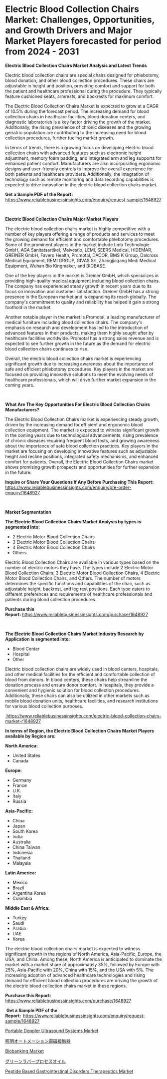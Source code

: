 <p><h1>Electric Blood Collection Chairs Market: Challenges, Opportunities, and Growth Drivers and Major Market Players forecasted for period from 2024 - 2031</h1></p><p><strong>Electric Blood Collection Chairs Market Analysis and Latest Trends</strong></p>
<p><p>Electric blood collection chairs are special chairs designed for phlebotomy, blood donation, and other blood collection procedures. These chairs are adjustable in height and position, providing comfort and support for both the patient and healthcare professional during the procedure. They typically feature cushioned seats, armrests, and backrests for maximum comfort.</p><p>The Electric Blood Collection Chairs Market is expected to grow at a CAGR of 10.5% during the forecast period. The increasing demand for blood collection chairs in healthcare facilities, blood donation centers, and diagnostic laboratories is a key factor driving the growth of the market. Additionally, the rising prevalence of chronic diseases and the growing geriatric population are contributing to the increasing need for blood collection procedures, further fueling market growth.</p><p>In terms of trends, there is a growing focus on developing electric blood collection chairs with advanced features such as electronic height adjustment, memory foam padding, and integrated arm and leg supports for enhanced patient comfort. Manufacturers are also incorporating ergonomic designs and user-friendly controls to improve the overall experience for both patients and healthcare providers. Additionally, the integration of technology such as remote monitoring and data recording capabilities is expected to drive innovation in the electric blood collection chairs market.</p></p>
<p><strong>Get a Sample PDF of the Report:&nbsp;</strong> <a href="https://www.reliablebusinessinsights.com/enquiry/request-sample/1648927">https://www.reliablebusinessinsights.com/enquiry/request-sample/1648927</a></p>
<p>&nbsp;</p>
<p><strong>Electric Blood Collection Chairs Major Market Players</strong></p>
<p><p>The electric blood collection chairs market is highly competitive with a number of key players offering a range of products and services to meet the growing demand for efficient and comfortable phlebotomy procedures. Some of the prominent players in the market include Lmb Technologie GmbH, AGA Sanitatsartikel, Malvestio, LEMI, SEERS Medical, HIDEMAR, GREINER GmbH, Favero Health, Promotal, DACOR, BMS K Group, Dalcross Medical Equipment, REMI GROUP, GIVAS Srl, Zhangjiagang Medi Medical Equipment, Wuhan Bio Kingmaker, and BIOBASE.</p><p>One of the key players in the market is Greiner GmbH, which specializes in providing high-quality medical equipment including blood collection chairs. The company has experienced steady growth in recent years due to its focus on innovation and customer satisfaction. Greiner GmbH has a strong presence in the European market and is expanding its reach globally. The company's commitment to quality and reliability has helped it gain a strong foothold in the market.</p><p>Another notable player in the market is Promotal, a leading manufacturer of medical furniture including blood collection chairs. The company's emphasis on research and development has led to the introduction of advanced features in their products, making them highly sought after by healthcare facilities worldwide. Promotal has a strong sales revenue and is expected to see further growth in the future as the demand for electric blood collection chairs continues to rise.</p><p>Overall, the electric blood collection chairs market is experiencing significant growth due to increasing awareness about the importance of safe and efficient phlebotomy procedures. Key players in the market are focused on providing innovative solutions to meet the evolving needs of healthcare professionals, which will drive further market expansion in the coming years.</p></p>
<p>&nbsp;</p>
<p><strong>What Are The Key Opportunities For Electric Blood Collection Chairs Manufacturers?</strong></p>
<p><p>The Electric Blood Collection Chairs market is experiencing steady growth, driven by the increasing demand for efficient and ergonomic blood collection equipment. The market is expected to witness significant growth in the coming years due to technological advancements, rising prevalence of chronic diseases requiring frequent blood tests, and growing awareness about the importance of safe blood collection practices. Key players in the market are focusing on developing innovative features such as adjustable height and recline positions, integrated safety mechanisms, and enhanced comfort for patients. Overall, the Electric Blood Collection Chairs market shows promising growth prospects and opportunities for further expansion in the future.</p></p>
<p><strong>Inquire or Share Your Questions If Any Before Purchasing This Report:</strong> <a href="https://www.reliablebusinessinsights.com/enquiry/pre-order-enquiry/1648927">https://www.reliablebusinessinsights.com/enquiry/pre-order-enquiry/1648927</a></p>
<p>&nbsp;</p>
<p><strong>Market Segmentation</strong></p>
<p><strong>The Electric Blood Collection Chairs Market Analysis by types is segmented into:</strong></p>
<p><ul><li>2 Electric Motor Blood Collection Chairs</li><li>3 Electric Motor Blood Collection Chairs</li><li>4 Electric Motor Blood Collection Chairs</li><li>Others</li></ul></p>
<p><p>Electric Blood Collection Chairs are available in various types based on the number of electric motors they have. The types include 2 Electric Motor Blood Collection Chairs, 3 Electric Motor Blood Collection Chairs, 4 Electric Motor Blood Collection Chairs, and Others. The number of motors determines the specific functions and capabilities of the chair, such as adjustable height, backrest, and leg rest positions. Each type caters to different preferences and requirements of healthcare professionals and patients during blood collection procedures.</p></p>
<p><strong>Purchase this Report:&nbsp;</strong><a href="https://www.reliablebusinessinsights.com/purchase/1648927">https://www.reliablebusinessinsights.com/purchase/1648927</a></p>
<p>&nbsp;</p>
<p><strong>The Electric Blood Collection Chairs Market Industry Research by Application is segmented into:</strong></p>
<p><ul><li>Blood Center</li><li>Hospital</li><li>Other</li></ul></p>
<p><p>Electric blood collection chairs are widely used in blood centers, hospitals, and other medical facilities for the efficient and comfortable collection of blood from donors. In blood centers, these chairs help streamline the donation process and ensure donor comfort. In hospitals, they provide a convenient and hygienic solution for blood collection procedures. Additionally, these chairs can also be utilized in other markets such as mobile blood donation units, healthcare facilities, and research institutions for various blood collection purposes.</p></p>
<p><a href="https://www.reliablebusinessinsights.com/electric-blood-collection-chairs-market-r1648927">&nbsp;https://www.reliablebusinessinsights.com/electric-blood-collection-chairs-market-r1648927</a></p>
<p><strong>In terms of Region, the Electric Blood Collection Chairs Market Players available by Region are:</strong></p>
<p>
    <p> <strong> North America: </strong>
        <ul>
            <li>United States</li>
            <li>Canada</li>
        </ul>
        </p> 
    <p> <strong> Europe: </strong>
        <ul>
            <li>Germany</li>
            <li>France</li>
            <li>U.K.</li>
            <li>Italy</li>
            <li>Russia</li>
        </ul>
        </p> 
    <p> <strong> Asia-Pacific: </strong>
        <ul>
            <li>China</li>
            <li>Japan</li>
            <li>South Korea</li>
            <li>India</li>
            <li>Australia</li>
            <li>China Taiwan</li>
            <li>Indonesia</li>
            <li>Thailand</li>
            <li>Malaysia</li>
        </ul>
        </p> 
    <p> <strong> Latin America: </strong>
        <ul>
            <li>Mexico</li>
            <li>Brazil</li>
            <li>Argentina Korea</li>
            <li>Colombia</li>
        </ul>
        </p> 
    <p> <strong> Middle East & Africa: </strong>
        <ul>
            <li>Turkey</li>
            <li>Saudi</li>
            <li>Arabia</li>
            <li>UAE</li>
            <li>Korea</li>
        </ul>
    </p>
    </p>
<p><p>The electric blood collection chairs market is expected to witness significant growth in the regions of North America, Asia-Pacific, Europe, the USA, and China. Among these, North America is anticipated to dominate the market with a market share of approximately 35%, followed by Europe with 25%, Asia-Pacific with 20%, China with 15%, and the USA with 5%. The increasing adoption of advanced healthcare technologies and rising demand for efficient blood collection procedures are driving the growth of the electric blood collection chairs market in these regions.</p></p>
<p><strong>Purchase this Report: </strong><a href="https://www.reliablebusinessinsights.com/purchase/1648927">https://www.reliablebusinessinsights.com/purchase/1648927</a></p>
<p>&nbsp;<strong>Get a Sample PDF of the Report:&nbsp;&nbsp;</strong><a href="https://www.reliablebusinessinsights.com/enquiry/request-sample/1648927">https://www.reliablebusinessinsights.com/enquiry/request-sample/1648927</a></p>
<p><strong></strong></p>
<p><p><a href="https://github.com/shotows/Market-Research-Report-List-3/blob/main/portable-doppler-ultrasound-systems-market.md">Portable Doppler Ultrasound Systems Market</a></p><p><a href="https://github.com/cbigkbh02719/Market-Research-Report-List-2/blob/main/8632487108946.md">照明オートメーション電磁接触器</a></p><p><a href="https://www.linkedin.com/pulse/biobanking-market-outlook-industry-overview-forecast-2024-snmaf">Biobanking Market</a></p><p><a href="https://github.com/ReganWisoky2023/Market-Research-Report-List-2/blob/main/3172305108947.md">グリーンラバープロセスオイル</a></p><p><a href="https://www.linkedin.com/pulse/peptide-based-gastrointestinal-disorders-therapeutics-market-hfoaf">Peptide Based Gastrointestinal Disorders Therapeutics Market</a></p></p>